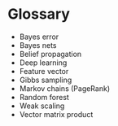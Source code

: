# Glossary

* Bayes error
* Bayes nets
* Belief propagation
* Deep learning
* Feature vector
* Gibbs sampling
* Markov chains (PageRank)
* Random forest
* Weak scaling
* Vector matrix product
